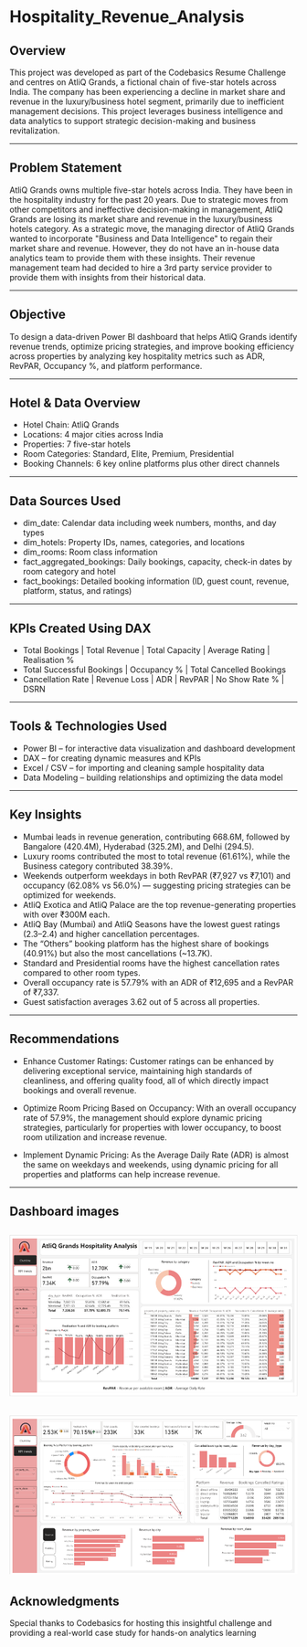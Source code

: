 # Hospitality_Revenue_Analysis

## Overview
This project was developed as part of the Codebasics Resume Challenge and centres on AtliQ Grands, a fictional chain of five-star hotels across India. The company has been experiencing a decline in market share and revenue in the luxury/business hotel segment, primarily due to inefficient management decisions. This project leverages business intelligence and data analytics to support strategic decision-making and business revitalization.

---
## Problem Statement
AtliQ Grands owns multiple five-star hotels across India. They have been in the hospitality industry for the past 20 years. Due to strategic moves from other competitors and ineffective decision-making in management, AtliQ Grands are losing its market share and revenue in the luxury/business hotels category. As a strategic move, the managing director of AtliQ Grands wanted to incorporate "Business and Data Intelligence" to regain their market share and revenue. However, they do not have an in-house data analytics team to provide them with these insights.
Their revenue management team had decided to hire a 3rd party service provider to provide them with insights from their historical data.

---
## Objective 
To design a data-driven Power BI dashboard that helps AtliQ Grands identify revenue trends, optimize pricing strategies, and improve booking efficiency across properties by analyzing key hospitality metrics such as ADR, RevPAR, Occupancy %, and platform performance.

---
## Hotel & Data Overview
- Hotel Chain: AtliQ Grands
- Locations: 4 major cities across India
- Properties: 7 five-star hotels
- Room Categories: Standard, Elite, Premium, Presidential
- Booking Channels: 6 key online platforms plus other direct channels

---

## Data Sources Used
- dim_date: Calendar data including week numbers, months, and day types
- dim_hotels: Property IDs, names, categories, and locations
- dim_rooms: Room class information
- fact_aggregated_bookings: Daily bookings, capacity, check-in dates by room category and hotel
- fact_bookings: Detailed booking information (ID, guest count, revenue, platform, status, and ratings)

--- 
## KPIs Created Using DAX
- Total Bookings | Total Revenue | Total Capacity | Average Rating | Realisation %
- Total Successful Bookings | Occupancy % | Total Cancelled Bookings
- Cancellation Rate | Revenue Loss | ADR | RevPAR | No Show Rate % | DSRN 

--- 
## Tools & Technologies Used
- Power BI – for interactive data visualization and dashboard development
- DAX – for creating dynamic measures and KPIs
- Excel / CSV – for importing and cleaning sample hospitality data
- Data Modeling – building relationships and optimizing the data model

---
## Key Insights
- Mumbai leads in revenue generation, contributing 668.6M, followed by Bangalore (420.4M), Hyderabad (325.2M), and Delhi (294.5).
- Luxury rooms contributed the most to total revenue (61.61%), while the Business category contributed 38.39%.
- Weekends outperform weekdays in both RevPAR (₹7,927 vs ₹7,101) and occupancy (62.08% vs 56.0%) — suggesting pricing strategies can be optimized for weekends.
- AtliQ Exotica and AtliQ Palace are the top revenue-generating properties with over ₹300M each.
- AtliQ Bay (Mumbai) and AtliQ Seasons have the lowest guest ratings (2.3–2.4) and higher cancellation percentages.
- The “Others” booking platform has the highest share of bookings (40.91%) but also the most cancellations (~13.7K).
- Standard and Presidential rooms have the highest cancellation rates compared to other room types.
- Overall occupancy rate is 57.79% with an ADR of ₹12,695 and a RevPAR of ₹7,337.
- Guest satisfaction averages 3.62 out of 5 across all properties.

---
## Recommendations
- Enhance Customer Ratings:
Customer ratings can be enhanced by delivering exceptional service, maintaining high standards of cleanliness, and offering quality food, all of which directly impact bookings and overall revenue.

- Optimize Room Pricing Based on Occupancy:
With an overall occupancy rate of 57.9%, the management should explore dynamic pricing strategies, particularly for properties with lower occupancy, to boost room utilization and increase revenue.

- Implement Dynamic Pricing:
As the Average Daily Rate (ADR) is almost the same on weekdays and weekends, using dynamic pricing for all properties and platforms can help increase revenue.

---

## Dashboard images
![img1](Images/img1.png)
---
![img2](Images/img2.png)
---
## Acknowledgments
Special thanks to Codebasics for hosting this insightful challenge and providing a real-world case study for hands-on analytics learning

